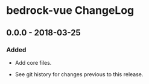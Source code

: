 # bedrock-vue ChangeLog

## 0.0.0 - 2018-03-25

### Added
- Add core files.

- See git history for changes previous to this release.
